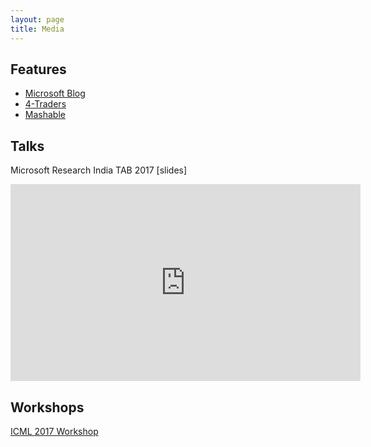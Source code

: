 ```yaml
---
layout: page
title: Media
---
```


## Features

- [Microsoft Blog](https://blogs.microsoft.com/next/2017/06/29/ais-big-leap-tiny-devices-opens-world-possibilities/)
- [4-Traders](http://www.4-traders.com/MICROSOFT-CORPORATION-4835/news/Microsoft-AI-rsquo-s-big-leap-to-tiny-devices-opens-world-of-possibilities-24674271/)
- [Mashable](http://mashable.com/2017/06/29/microsoft-puts-ai-on-a-raspberry-pi/#ROL7MH3O4aOu)

## Talks

Microsoft Research India TAB 2017 [slides]
<iframe width="560" height="315" src="https://www.youtube.com/embed/e0482lzK_jI?ecver=1" frameborder="0" allowfullscreen></iframe>

## Workshops

[ICML 2017 Workshop](https://sites.google.com/site/tinyml2017/)
